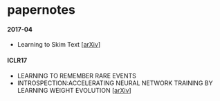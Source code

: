 # papernotes
#### 2017-04
- Learning to Skim Text [[arXiv](https://arxiv.org/abs/1704.06877.pdf)]

#### ICLR17
- LEARNING TO REMEMBER RARE EVENTS
- INTROSPECTION:ACCELERATING NEURAL NETWORK TRAINING BY LEARNING WEIGHT EVOLUTION [[arXiv](https://arxiv.org/abs/1704.04959.pdf)]
